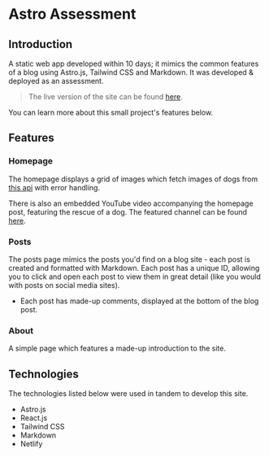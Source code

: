 # Astro Assessment

## Introduction

A static web app developed within 10 days; it mimics the common features of a blog using Astro.js, Tailwind CSS and Markdown. It was developed & deployed as an assessment.

> The live version of the site can be found [here](https://quevdev-astro-assessment.netlify.app).

You can learn more about this small project's features below.

## Features

### Homepage

The homepage displays a grid of images which fetch images of dogs from [this api](https://dog.ceo/dog-api/) with error handling.

There is also an embedded YouTube video accompanying the homepage post, featuring the rescue of a dog. The featured channel can be found [here](https://www.youtube.com/@HowlOfADog).

### Posts

The posts page mimics the posts you'd find on a blog site - each post is created and formatted with Markdown. Each post has a unique ID, allowing you to click and open each post to view them in great detail (like you would with posts on social media sites).

- Each post has made-up comments, displayed at the bottom of the blog post.

### About

A simple page which features a made-up introduction to the site.

## Technologies

The technologies listed below were used in tandem to develop this site.

- Astro.js
- React.js
- Tailwind CSS
- Markdown
- Netlify
